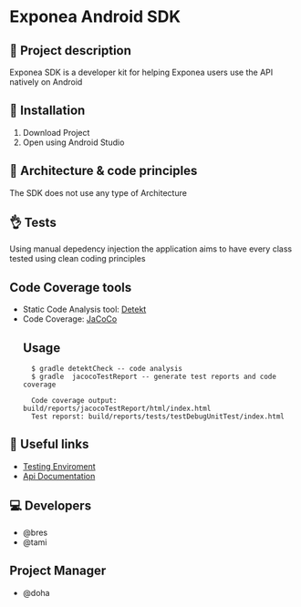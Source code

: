 # Exponea Android SDK

## 📖 Project description
Exponea SDK is a developer kit for helping Exponea users use the API natively on Android

## 🔧 Installation
1. Download Project
2. Open using Android Studio

## 🏯 Architecture & code principles
The SDK does not use any type of Architecture

## 👌 Tests
Using manual depedency injection the application aims to have every class tested using clean coding principles

## Code Coverage tools
- Static Code Analysis tool: [Detekt](https://github.com/arturbosch/detekt#rulesets)
- Code Coverage: [JaCoCo](https://github.com/jacoco/jacoco)
    ## Usage
        $ gradle detektCheck -- code analysis
        $ gradle  jacocoTestReport -- generate test reports and code coverage
        
        Code coverage output: build/reports/jacocoTestReport/html/index.html
        Test reporst: build/reports/tests/testDebugUnitTest/index.html
        

## 🔗 Useful links
- [Testing Enviroment](https://app.exponea.com/login)
- [Api Documentation](https://developers.exponea.com/v2/reference)

## 💻 Developers
- @bres
- @tami

## Project Manager
- @doha
